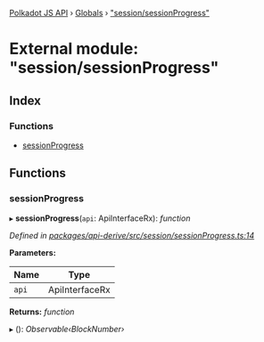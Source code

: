 [Polkadot JS API](../README.md) › [Globals](../globals.md) › ["session/sessionProgress"](_session_sessionprogress_.md)

# External module: "session/sessionProgress"

## Index

### Functions

* [sessionProgress](_session_sessionprogress_.md#sessionprogress)

## Functions

###  sessionProgress

▸ **sessionProgress**(`api`: ApiInterfaceRx): *function*

*Defined in [packages/api-derive/src/session/sessionProgress.ts:14](https://github.com/polkadot-js/api/blob/07f55af202/packages/api-derive/src/session/sessionProgress.ts#L14)*

**Parameters:**

Name | Type |
------ | ------ |
`api` | ApiInterfaceRx |

**Returns:** *function*

▸ (): *Observable‹BlockNumber›*
